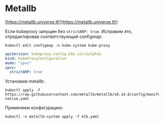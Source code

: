 # Metallb

[https://metallb.universe.tf/](https://metallb.universe.tf/)

Если kubeproxy запущен без `strictARP: true`. Исправим это, отредактировав
соответствующий configmap:

```shell
kubectl edit configmap -n kube-system kube-proxy
```

```yaml
apiVersion: kubeproxy.config.k8s.io/v1alpha1
kind: KubeProxyConfiguration
mode: "ipvs"
ipvs:
  strictARP: true
```

Установим metallb:

```shell
kubectl apply -f https://raw.githubusercontent.com/metallb/metallb/v0.14.8/config/manifests/metallb-native.yaml
```

Применяем конфигурацию:

```shell
kubectl -n metallb-system apply -f mlb.yaml
```
